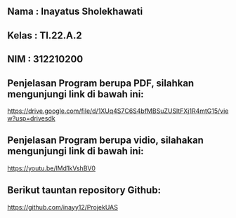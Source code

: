 ## Nama   : Inayatus Sholekhawati
## Kelas  : TI.22.A.2
## NIM    : 312210200

## Penjelasan Program berupa PDF, silahkan mengunjungi link di bawah ini:

https://drive.google.com/file/d/1XUq4S7C6S4bfMBSuZUSltFXj1R4mtG15/view?usp=drivesdk

## Penjelasan Program berupa vidio, silahakan mengunjungi link di bawah ini:

https://youtu.be/lMd1kVshBV0

## Berikut tauntan repository Github:

https://github.com/inayy12/ProjekUAS
